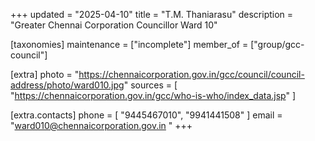 +++
updated = "2025-04-10"
title = "T.M. Thaniarasu"
description = "Greater Chennai Corporation Councillor Ward 10"

[taxonomies]
maintenance = ["incomplete"]
member_of = ["group/gcc-council"]

[extra]
photo = "https://chennaicorporation.gov.in/gcc/council/council-address/photo/ward010.jpg"
sources = [
    "https://chennaicorporation.gov.in/gcc/who-is-who/index_data.jsp"
]

[extra.contacts]
phone = [
    "9445467010",
    "9941441508"
]
email = "ward010@chennaicorporation.gov.in "
+++
